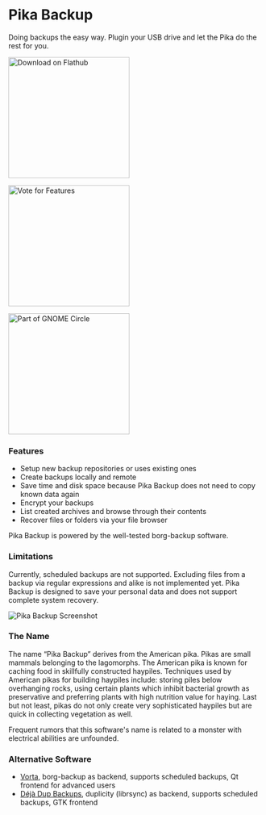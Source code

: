 # Pika Backup

Doing backups the easy way. Plugin your USB drive and let the Pika do the rest for you.

[<img width='240' alt='Download on Flathub' src='https://flathub.org/assets/badges/flathub-badge-en.png' />](https://flathub.org/apps/details/org.gnome.World.PikaBackup)

[<img width='240' alt='Vote for Features' src='https://img.shields.io/badge/Participate%20On-Feature%20Upvote-323a46?style=flat' />](https://pika-backup.featureupvote.com/)

[<img width='240' alt='Part of GNOME Circle' src='https://gitlab.gnome.org/Teams/Circle/-/raw/91de93edbb3e75eb0882d56bd466e58b525135d5/assets/button/circle-button-fullcolor.svg' />](https://circle.gnome.org/)

### Features

<ul>
      <li>Setup new backup repositories or uses existing ones</li>
      <li>Create backups locally and remote</li>
      <li>Save time and disk space because Pika Backup does not need to copy known data again</li>
      <li>Encrypt your backups</li>
      <li>List created archives and browse through their contents</li>
      <li>Recover files or folders via your file browser</li>
</ul>

Pika Backup is powered by the well-tested borg-backup software.

### Limitations
  
Currently, scheduled backups are not supported. Excluding files from a backup via regular expressions and alike is not implemented yet. Pika Backup is designed to save your personal data and does not support complete system recovery.

![Pika Backup Screenshot](https://gitlab.gnome.org/World/pika-backup/uploads/cdaa38a5dbe5fb091f4f0761bac5273f/pika-backup-1.png)

### The Name

The name “Pika Backup” derives from the American pika. Pikas are small mammals belonging to the lagomorphs. The American pika is known for caching food in skillfully constructed haypiles. Techniques used by American pikas for building haypiles include: storing piles below overhanging rocks, using certain plants which inhibit bacterial growth as preservative and preferring plants with high nutrition value for haying. Last but not least, pikas do not only create very sophisticated haypiles but are quick in collecting vegetation as well.

Frequent rumors that this software's name is related to a monster with electrical abilities are unfounded.

### Alternative Software

- [Vorta](https://flathub.org/apps/details/com.borgbase.Vorta), borg-backup as backend, supports scheduled backups, Qt frontend for advanced users
- [Déjà Dup Backups](https://flathub.org/apps/details/org.gnome.DejaDup), duplicity (librsync) as backend, supports scheduled backups, GTK frontend

